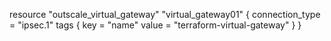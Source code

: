 resource "outscale_virtual_gateway" "virtual_gateway01" {
  connection_type = "ipsec.1"
  tags {
    key   = "name"
    value = "terraform-virtual-gateway"
  }
}